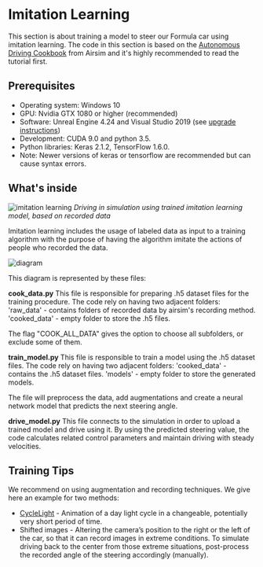# Imitation Learning

This section is about training a model to steer our Formula car using imitation learning.
The code in this section is based on the [Autonomous Driving Cookbook](https://github.com/Microsoft/AutonomousDrivingCookbook/tree/master/AirSimE2EDeepLearning) from Airsim and it's highly recommended to read the tutorial first.

## Prerequisites
* Operating system: Windows 10
* GPU: Nvidia GTX 1080 or higher (recommended)
* Software: Unreal Engine 4.24 and Visual Studio 2019 (see [upgrade instructions](../../docs/unreal_upgrade.md))
* Development: CUDA 9.0 and python 3.5.
* Python libraries: Keras 2.1.2, TensorFlow 1.6.0.
* Note: Newer versions of keras or tensorflow are recommended but can cause syntax errors.

## What's inside

![imitation learning](https://github.com/microsoft/airsim/wiki/images/technion/imitation_learning_example.gif)
*Driving in simulation using trained imitation learning model, based on recorded data*

Imitation learning includes the usage of labeled data as input to a training algorithm with the purpose of having the algorithm imitate the actions of people who recorded the data.

![diagram](https://github.com/microsoft/airsim/wiki/images/technion/imitation_diagram.PNG)

This diagram is represented by these files:

**cook_data.py**
This file is responsible for preparing .h5 dataset files for the training procedure.
The code rely on having two adjacent folders:
'raw_data' - contains folders of recorded data by airsim's recording method.
'cooked_data' - empty folder to store the .h5 files.

The flag "COOK_ALL_DATA" gives the option to choose all subfolders, or exclude some of them.

**train_model.py**
This file is responsible to train a model using the .h5 dataset files.
The code rely on having two adjacent folders:
'cooked_data' - contains the .h5 dataset files.
'models' - empty folder to store the generated models.

The file will preprocess the data, add augmentations and create a neural network model that predicts the next steering angle.

**drive_model.py**
This file connects to the simulation in order to upload a trained model and drive using it.
By using the predicted steering value, the code calculates related control parameters and maintain driving with steady velocities.

## Training Tips
We recommend on using augmentation and recording techniques.
We give here an example for two methods:
- [CycleLight](https://github.com/Microsoft/AirSim/wiki/graphic_features) - Animation of a day light cycle in a changeable, potentially very short period of time.
- Shifted images - Altering the camera’s position to the right or the left of the car, so that it can record images in extreme conditions. To simulate driving back to the center from those extreme situations, post-process the recorded angle of the steering accordingly (manually).
